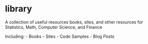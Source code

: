 # library

A collection of useful resources books, sites, and other resources for Statistics, Math, Computer Science, and Finance

Including:
	- Books
	- Sites
	- Code Samples
	- Blog Posts


